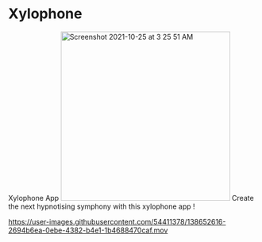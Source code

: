 # Xylophone
 Xylophone App
<img width="341" alt="Screenshot 2021-10-25 at 3 25 51 AM" src="https://user-images.githubusercontent.com/54411378/138652592-9f9ca515-5446-4d10-b7c4-6731b14229b7.png">
Create the next hypnotising symphony with this xylophone app !

https://user-images.githubusercontent.com/54411378/138652616-2694b6ea-0ebe-4382-b4e1-1b4688470caf.mov

